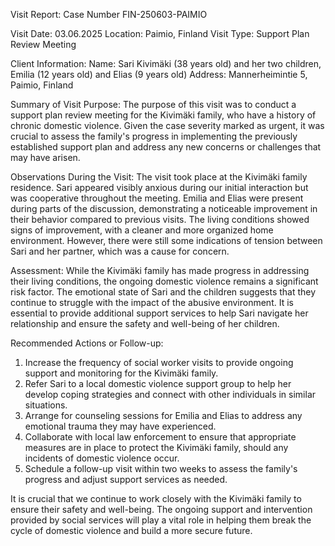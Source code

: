  Visit Report: Case Number FIN-250603-PAIMIO

Visit Date: 03.06.2025
Location: Paimio, Finland
Visit Type: Support Plan Review Meeting

Client Information:
Name: Sari Kivimäki (38 years old) and her two children, Emilia (12 years old) and Elias (9 years old)
Address: Mannerheimintie 5, Paimio, Finland

Summary of Visit Purpose:
The purpose of this visit was to conduct a support plan review meeting for the Kivimäki family, who have a history of chronic domestic violence. Given the case severity marked as urgent, it was crucial to assess the family's progress in implementing the previously established support plan and address any new concerns or challenges that may have arisen.

Observations During the Visit:
The visit took place at the Kivimäki family residence. Sari appeared visibly anxious during our initial interaction but was cooperative throughout the meeting. Emilia and Elias were present during parts of the discussion, demonstrating a noticeable improvement in their behavior compared to previous visits. The living conditions showed signs of improvement, with a cleaner and more organized home environment. However, there were still some indications of tension between Sari and her partner, which was a cause for concern.

Assessment:
While the Kivimäki family has made progress in addressing their living conditions, the ongoing domestic violence remains a significant risk factor. The emotional state of Sari and the children suggests that they continue to struggle with the impact of the abusive environment. It is essential to provide additional support services to help Sari navigate her relationship and ensure the safety and well-being of her children.

Recommended Actions or Follow-up:
1. Increase the frequency of social worker visits to provide ongoing support and monitoring for the Kivimäki family.
2. Refer Sari to a local domestic violence support group to help her develop coping strategies and connect with other individuals in similar situations.
3. Arrange for counseling sessions for Emilia and Elias to address any emotional trauma they may have experienced.
4. Collaborate with local law enforcement to ensure that appropriate measures are in place to protect the Kivimäki family, should any incidents of domestic violence occur.
5. Schedule a follow-up visit within two weeks to assess the family's progress and adjust support services as needed.

It is crucial that we continue to work closely with the Kivimäki family to ensure their safety and well-being. The ongoing support and intervention provided by social services will play a vital role in helping them break the cycle of domestic violence and build a more secure future.